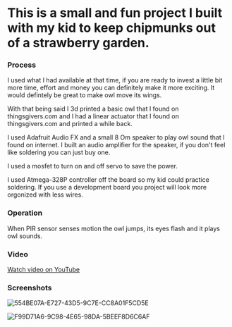 # This is a small and fun project I built with my kid to keep chipmunks out of a strawberry garden.

### Process
I used what I had available at that time, if you are ready to invest a little bit more time, effort and money you can definitely make it more exciting.
It would defintely be great to make owl move its wings.

With that being said I 3d printed a basic owl that I found on thingsgivers.com and I had a linear actuator that I found on thingsgivers.com and printed a while back.

I used Adafruit Audio FX and a small 8 Om speaker to play owl sound that I found on internet. I built an audio amplifier for the speaker, if you don't feel like soldering you can just buy one.

I used a mosfet to turn on and off servo to save the power.

I used Atmega-328P controller off the board so my kid could practice soldering. If you use a development board you project will look more orgonized with less wires.

### Operation
When PIR sensor senses motion the owl jumps, its eyes flash and it plays owl sounds.

### Video
[Watch video on YouTube](https://youtu.be/o-kEXzd0pFU)
### Screenshots
![554BE07A-E727-43D5-9C7E-CC8A01F5CD5E](https://user-images.githubusercontent.com/86169204/181380118-35639401-5eb5-4b91-98bb-ec0be8588dce.JPEG)

![F99D71A6-9C98-4E65-98DA-5BEEF8D6C6AF](https://user-images.githubusercontent.com/86169204/181380240-dddba09c-7dee-484a-84bc-6cc499fb339b.JPEG)
